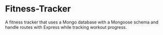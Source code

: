 # Fitness-Tracker
A fitness tracker that uses a Mongo database with a Mongoose schema and handle routes with Express while tracking workout progress.
